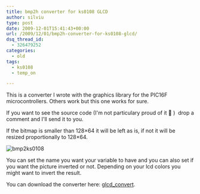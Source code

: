 ```yaml
---
title: bmp2h converter for ks0108 GLCD
author: silviu
type: post
date: 2009-12-01T15:41:43+00:00
url: /2009/12/01/bmp2h-converter-for-ks0108-glcd/
dsq_thread_id:
  - 326479252
categories:
  - old
tags:
  - ks0108
  - temp_on

---
```

This is a converter I wrote with the graphics library for the PIC16F microcontrollers. Others work but this one works for sure.

If you want to see the source code (I'm not particulary proud of it 🙂 )  drop a comment and I'll send it to you.

If the bitmap is smaller than 128&#215;64 it will be left as is, if not it will be resized proportionally to 128&#215;64.

![bmp2ks0108](/blog/images/2009/bmp2ks0108.jpg)

You can set the name you want your variable to have and you can also set if you want the picture inverted or not. Depending on your lcd colors you might want to invert the result.

You can download the converter here: [glcd_convert][1].

 [1]: http://blog.silviuvulcan.ro/wp-content/uploads/sites/2/2009/12/glcd_convert.zip
